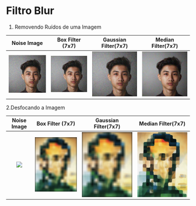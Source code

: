 # Filtro Blur
1. Removendo Ruídos de uma Imagem


Noise Image          |  Box Filter (7x7) | Gaussian Filter(7x7) | Median Filter(7x7)
:-------------------------:|:-------------------------:|:-------------------------:|:-------------------------:
<img src='images/face_noise.jpg' width='250'>   |  <img src='images/face_box_filter.png' width='250'> | <img src='images/face_gauss_filter.png' width='250'> |<img src='images/face_median_filter.png' width='250'>



2.Desfocando a Imagem

Noise Image          |  Box Filter (7x7) | Gaussian Filter(7x7) | Median Filter(7x7)
:-------------------------:|:-------------------------:|:-------------------------:|:-------------------------:
<img src='images/dali.jpg' width='250'>   |  <img src='images/dali_box_filter.png' width='250'> | <img src='images/dali_box_filter.png' width='250'> |<img src='images/dali_median_filter.png' width='250'>
